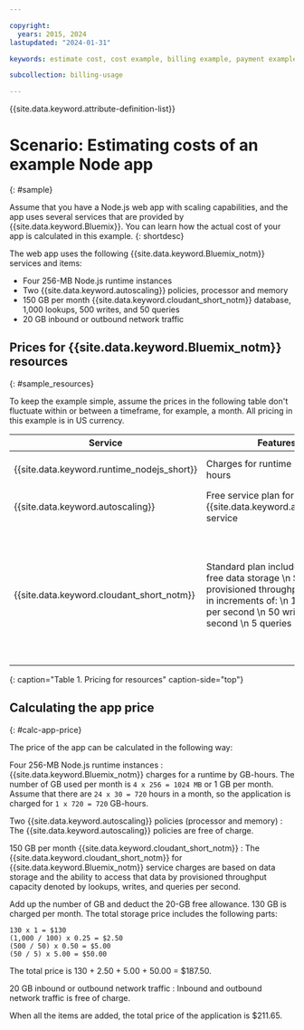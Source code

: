 ```yaml
---

copyright:
  years: 2015, 2024
lastupdated: "2024-01-31"

keywords: estimate cost, cost example, billing example, payment example, calculating app price

subcollection: billing-usage

---
```


{{site.data.keyword.attribute-definition-list}}

# Scenario: Estimating costs of an example Node app
{: #sample}

Assume that you have a Node.js web app with scaling capabilities, and the app uses several services that are provided by {{site.data.keyword.Bluemix}}. You can learn how the actual cost of your app is calculated in this example.
{: shortdesc}

The web app uses the following {{site.data.keyword.Bluemix_notm}} services and items:

* Four 256-MB Node.js runtime instances
* Two {{site.data.keyword.autoscaling}} policies, processor and memory
* 150 GB per month {{site.data.keyword.cloudant_short_notm}} database, 1,000 lookups, 500 writes, and 50 queries
* 20 GB inbound or outbound network traffic


## Prices for {{site.data.keyword.Bluemix_notm}} resources
{: #sample_resources}

To keep the example simple, assume the prices in the following table don't fluctuate within or between a timeframe, for example, a month. All pricing in this example is in US currency.

| Service                           |	Features                                                            |	Price             |
|-----------------------------------|---------------------------------------------------------------------|-------------------|
| {{site.data.keyword.runtime_nodejs_short}}                   |	Charges for runtime by GB-hours          |	$0.07 USD/GB-hour |
| {{site.data.keyword.autoscaling}} |	Free service plan for the {{site.data.keyword.autoscaling}} service |	Free              |
| {{site.data.keyword.cloudant_short_notm}} | Standard plan includes 20 GB of free data storage  \n Scale provisioned throughput capacity in increments of:  \n 100 lookups per second  \n 50 writes per second  \n 5 queries per second | $1.00 USD/GB of data storage  \n $0.25 USD/Lookup per second  \n $0.50 USD/Write per second  \n $5.00 USD/Query per second |
{: caption="Table 1. Pricing for resources" caption-side="top"}


## Calculating the app price
{: #calc-app-price}

The price of the app can be calculated in the following way:

Four 256-MB Node.js runtime instances
:   {{site.data.keyword.Bluemix_notm}} charges for a runtime by GB-hours. The number of GB used per month is `4 x 256 = 1024 MB` or 1 GB per month. Assume that there are `24 x 30 = 720` hours in a month, so the application is charged for `1 x 720 = 720` GB-hours.

Two {{site.data.keyword.autoscaling}} policies (processor and memory)
:   The {{site.data.keyword.autoscaling}} policies are free of charge.

150 GB per month {{site.data.keyword.cloudant_short_notm}}
:   The {{site.data.keyword.cloudant_short_notm}} for {{site.data.keyword.Bluemix_notm}} service charges are based on data storage and the ability to access that data by provisioned throughput capacity denoted by lookups, writes, and queries per second.

   Add up the number of GB and deduct the 20-GB free allowance. 130 GB is charged per month. The total storage price includes the following parts:

   ```screen
   130 x 1 = $130
   (1,000 / 100) x 0.25 = $2.50
   (500 / 50) x 0.50 = $5.00
   (50 / 5) x 5.00 = $50.00
   ```

   The total price is 130 + 2.50 + 5.00 + 50.00 = $187.50.

20 GB inbound or outbound network traffic
:   Inbound and outbound network traffic is free of charge.

When all the items are added, the total price of the application is $211.65.
